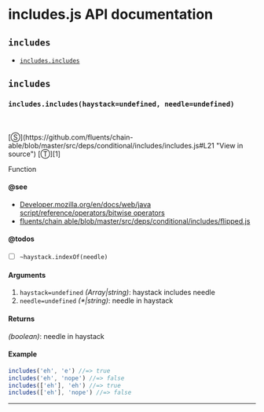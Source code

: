 # includes.js API documentation

<!-- div class="toc-container" -->

<!-- div -->

## `includes`
* <a href="#includes-prototype-includes"  data-meta="includes haystack undefined needle undefined"  data-call="includes haystack undefined needle undefined"  data-category="Methods"  data-description="Function"  data-name="includes"  data-member="includes"  data-see="href https developer mozilla org en docs Web JavaScript Reference Operators Bitwise Operators Bitwise NOT label Developer mozilla org en docs web java script reference operators bitwise operators href https github com fluents chain able blob master src deps conditional includes flipped js label fluents chain able blob master src deps conditional includes flipped js"  data-todos="haystack indexOf needle"  data-all="meta includes haystack undefined needle undefined call includes haystack undefined needle undefined category Methods description Function name includes member includes see href https developer mozilla org en docs Web JavaScript Reference Operators Bitwise Operators Bitwise NOT label Developer mozilla org en docs web java script reference operators bitwise operators href https github com fluents chain able blob master src deps conditional includes flipped js label fluents chain able blob master src deps conditional includes flipped js notes todos haystack indexOf needle n klassProps" >`includes.includes`</a>

<!-- /div -->

<!-- /div -->

<!-- div class="doc-container" -->

<!-- div -->

## `includes`

<!-- div -->

<h3 id="includes-prototype-includes" data-member="includes" data-category="Methods" data-name="includes"><code>includes.includes(haystack=undefined, needle=undefined)</code></h3>
<br>
<br>
[&#x24C8;](https://github.com/fluents/chain-able/blob/master/src/deps/conditional/includes/includes.js#L21 "View in source") [&#x24C9;][1]

Function


#### @see 

* <a href="https://developer.mozilla.org/en/docs/Web/JavaScript/Reference/Operators/Bitwise_Operators#Bitwise_NOT" >Developer.mozilla.org/en/docs/web/java script/reference/operators/bitwise operators</a>
* <a href="https://github.com/fluents/chain-able/blob/master/src/deps/conditional/includes/flipped.js" >fluents/chain able/blob/master/src/deps/conditional/includes/flipped.js</a>

#### @todos 

- [ ] `~haystack.indexOf(needle)`
 
#### Arguments
1. `haystack=undefined` *(Array|string)*: haystack includes needle
2. `needle=undefined` *(&#42;|string)*: needle in haystack

#### Returns
*(boolean)*: needle in haystack

#### Example
```js
includes('eh', 'e') //=> true
includes('eh', 'nope') //=> false
includes(['eh'], 'eh') //=> true
includes(['eh'], 'nope') //=> false

```
---

<!-- /div -->

<!-- /div -->

<!-- /div -->

 [1]: #includes "Jump back to the TOC."
